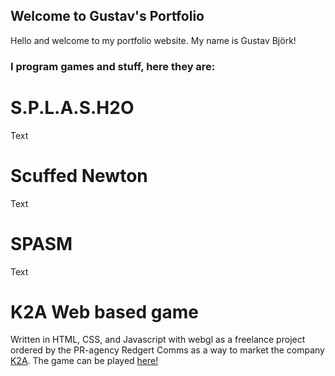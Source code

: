 ## Welcome to Gustav's Portfolio

Hello and welcome to my portfolio website. My name is Gustav Björk!

### I program games and stuff, here they are:

# S.P.L.A.S.H2O
Text

# Scuffed Newton
Text

# SPASM
Text

# K2A Web based game
Written in HTML, CSS, and Javascript with webgl as a freelance project ordered by the PR-agency Redgert Comms as a way to market the company [K2A](https://www.k2a.se "K2A homepage").
The game can be played [here!](https://www.google.com "K2A Game")
